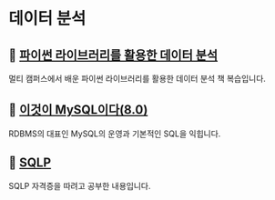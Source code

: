 # 데이터 분석

## 🔎 [파이썬 라이브러리를 활용한 데이터 분석](./Python%20for%20Data%20Analysis/README.md)

멀티 캠퍼스에서 배운 파이썬 라이브러리를 활용한 데이터 분석 책 복습입니다.

## 🔎 [이것이 MySQL이다(8.0)](./This%20is%20MySQL(8.0)/README.md)

RDBMS의 대표인 MySQL의 운영과 기본적인 SQL을 익힙니다.

## 🔎 [SQLP](./SQLP/README.md)

SQLP 자격증을 따려고 공부한 내용입니다.
